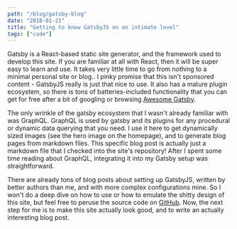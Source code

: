 ```yaml
---
path: "/blog/gatsby-blog"
date: "2018-01-21"
title: "Getting to know GatsbyJS on an intimate level"
tags: ["code"]
---
```


Gatsby is a React-based static site generator, and the framework used to develop this site. If you are familiar at all with React, then it will be super easy to learn and use. It takes very little time to go from nothing to a minimal personal site or blog.. I pinky promise that this isn't sponsored content - GatsbyJS really is just that nice to use. It also has a mature plugin ecosystem, so there is tons of batteries-included functionality that you can get for free after a bit of googling or browsing [Awesome Gatsby](https://www.gatsbyjs.org/docs/awesome-gatsby/).

The only wrinkle of the gatsby ecosystem that I wasn't already familiar with was GraphQL. GraphQL is used by gatsby and its plugins for any procedural or dynamic data querying that you need. I use it here to get dynamically sized images (see the hero image on the homepage), and to generate blog pages from markdown files. This specific blog post is actually just a markdown file that I checked into the site's repository! After I spent some time reading about GraphQL, integrating it into my Gatsby setup was straightforward.

There are already tons of blog posts about setting up GatsbyJS, written by better authors than me, and with more complex configurations mine. So I won't do a deep dive on how to use or how to emulate the shitty design of this site, but feel free to peruse the source code on [GitHub](https://github.com/dcowen91/home). Now, the next step for me is to make this site actually look good, and to write an actually interesting blog post.
